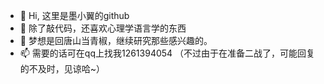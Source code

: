 - 👋 Hi, 这里是墨小翼的github
- 👀 除了敲代码，还喜欢心理学语言学的东西
- 🌱 梦想是回唐山当青椒，继续研究那些感兴趣的。
- 📫 需要的话可在qq上找我1261394054
    （不过由于在准备二战了，可能回复的不及时，见谅哈~）

<!---
moxiaoyiya/moxiaoyiya is a ✨ special ✨ repository because its `README.md` (this file) appears on your GitHub profile.
You can click the Preview link to take a look at your changes.
--->
